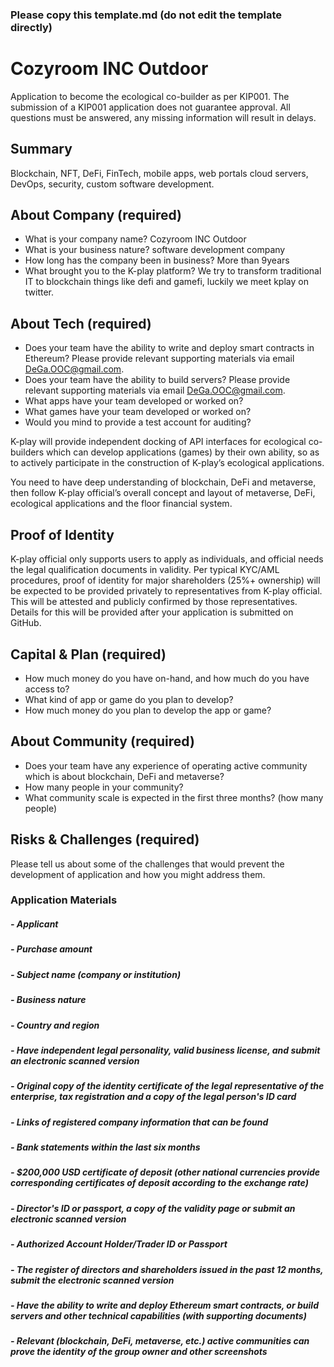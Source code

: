 ### Please copy this template.md (do not edit the template directly)
# Cozyroom INC Outdoor
Application to become the ecological co-builder as per KIP001. The submission of a KIP001 application does not guarantee approval. All questions must be answered, any missing information will result in delays.

## Summary
Blockchain, NFT, DeFi, FinTech, mobile apps, web portals cloud servers, DevOps, security, custom software development.

## About Company (required)
 - What is your company name? Cozyroom INC Outdoor
 - What is your business nature? software development company
 - How long has the company been in business? More than 9years
 - What brought you to the K-play platform? We try to transform traditional IT to blockchain things like defi and gamefi, luckily we meet kplay on twitter.

## About Tech (required)

 - Does your team have the ability to write and deploy smart contracts in Ethereum? Please provide relevant supporting materials via email DeGa.OOC@gmail.com.
 - Does your team have the ability to build servers? Please provide relevant supporting materials via email DeGa.OOC@gmail.com.
 - What apps have your team developed or worked on?
 - What games have your team developed or worked on?
 - Would you mind to provide a test account for auditing?

K-play will provide independent docking of API interfaces for ecological co-builders which can develop applications (games) by their own ability, so as to actively participate in the construction of K-play’s ecological applications. 

You need to have deep understanding of blockchain, DeFi and metaverse, then follow K-play official’s overall concept and layout of metaverse, DeFi, ecological applications and the floor financial system.

## Proof of Identity
K-play official only supports users to apply as individuals, and official needs the legal qualification documents in validity. Per typical KYC/AML procedures, proof of identity for major shareholders (25%+ ownership) will be expected to be provided privately to representatives from K-play official. This will be attested and publicly confirmed by those representatives. Details for this will be provided after your application is submitted on GitHub.

## Capital & Plan (required)
 - How much money do you have on-hand, and how much do you have access to?
 - What kind of app or game do you plan to develop?
 - How much money do you plan to develop the app or game?

## About Community (required)
 - Does your team have any experience of operating active community which is about blockchain, DeFi and metaverse?
 - How many people in your community? 
 - What community scale is expected in the first three months? (how many people)

## Risks & Challenges (required)

Please tell us about some of the challenges that would prevent the development of application and how you might address them.

### Application Materials
##### - Applicant
##### - Purchase amount
##### - Subject name (company or institution)
##### - Business nature
##### - Country and region
##### - Have independent legal personality, valid business license, and submit an electronic  scanned version
##### - Original copy of the identity certificate of the legal representative of the enterprise, tax registration and a copy of the legal person's ID card
##### - Links of registered company information that can be found
##### - Bank statements within the last six months
##### - $200,000 USD certificate of deposit (other national currencies provide corresponding certificates of deposit according to the exchange rate)
##### - Director's ID or passport, a copy of the validity page or submit an electronic scanned version
##### - Authorized Account Holder/Trader ID or Passport 
##### - The register of directors and shareholders issued in the past 12 months, submit the electronic scanned version
##### - Have the ability to write and deploy Ethereum smart contracts, or build servers and other technical capabilities (with supporting documents)
##### - Relevant (blockchain, DeFi, metaverse, etc.) active communities can prove the identity of the group owner and other screenshots
 
